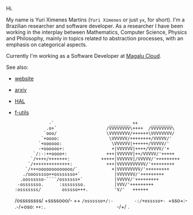 Hi.

My name is Yuri Ximenes Martins (`Yuri Ximenes` or just `yx`, for short). I'm a Brazilian researcher and software developer. As a researcher I have been working in the interplay between Mathematics, Computer Science, Physics and Philosophy, mainly in topics related to abstraction processes, with an emphasis on categorical aspects.

Currently I'm working as a Software Developer at [Magalu Cloud](https://magalu.cloud).

See also:

* [website](https://yx.dev.br)
* [arxiv](https://arxiv.org/a/martins_y_1.html)
* [HAL](https://hal.science/search/index/?q=yuri-ximenes-martins&submit=)
* [f-utils](https://github.com/f-utils)

                   -`                     ________ ++     ________
                  .o+`                   /VVVVVVVV\++++  /VVVVVVVV\
                 `ooo/                   \VVVVVVVV/++++++\VVVVVVVV/
                `+oooo:                   \VVVVVV/++++++++/VVVVV/'
               `+oooooo:                   \VVVVVV|++++++/VVVVV/'
               -+oooooo+:                  +|VVVVVV|++++/VVVVV/'+
             `/:-:++oooo+:               +++|VVVVVV|++/VVVVV/'+++++
            `/++++/+++++++:            +++++|VVVVVV|/VVVVV/'+++++++++
           `/++++++++++++++:             +++|VVVVVVVVVVV/'+++++++++
          `/+++ooooooooooooo/`             +|VVVVVVVVV/'+++++++++
         ./ooosssso++osssssso+`             |VVVVVVV/'+++++++++
        .oossssso-````/ossssss+`            |VVVVV/'+++++++++
       -osssssso.      :ssssssso.           |VVV/'+++++++++
      :osssssss/        osssso+++.          'V/'   ++++++
     /ossssssss/        +ssssooo/-                  ++
   `/ossssso+/:-        -:/+osssso+-
  `+sso+:-`                 `.-/+oso:
 `++:.                           `-/+/
 .`                                 `
